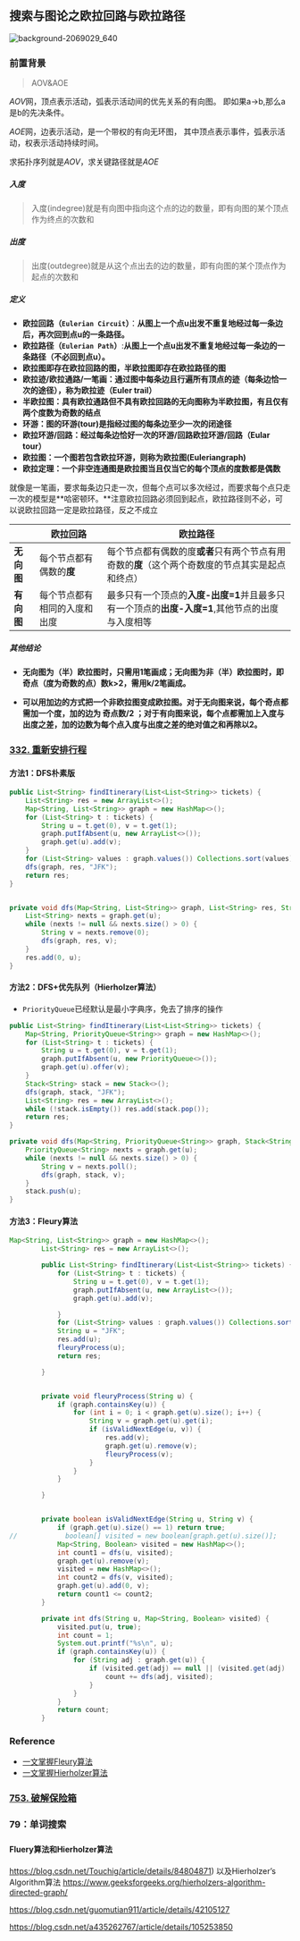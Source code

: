 ## 搜索与图论之欧拉回路与欧拉路径

![background-2069029_640](D:\Dev\SrcCode\geek-algorithm-leetcode\src\main\leetcode_manuscripts\graph\搜索与图论之欧拉回路与欧拉路径.assets\background-2069029_640.jpg)

### 前置背景

> AOV&AOE

$AOV$网，顶点表示活动，弧表示活动间的优先关系的有向图。 即如果a->b,那么a是b的先决条件。

$AOE$网，边表示活动，是一个带权的有向无环图， 其中顶点表示事件，弧表示活动，权表示活动持续时间。

求拓扑序列就是$AOV$，求关键路径就是$AOE$

##### **入度**

> 入度(indegree)就是有向图中指向这个点的边的数量，即有向图的某个顶点作为终点的次数和

##### **出度**

> 出度(outdegree)就是从这个点出去的边的数量，即有向图的某个顶点作为起点的次数和

##### 定义

- **欧拉回路（`Eulerian Circuit`）**：**从图上一个点u出发不重复地经过每一条边后，再次回到点u的一条路径。**
- **欧拉路径（`Eulerian Path`）**:**从图上一个点u出发不重复地经过每一条边的一条路径（不必回到点u）。**
- **欧拉图即存在欧拉回路的图，半欧拉图即存在欧拉路径的图**
- **欧拉迹/欧拉通路/一笔画：通过图中每条边且行遍所有顶点的迹（每条边恰一次的途径），称为欧拉迹（Euler trail）**
- **半欧拉图：具有欧拉通路但不具有欧拉回路的无向图称为半欧拉图，有且仅有两个度数为奇数的结点**
- **环游：图的环游(tour)是指经过图的每条边至少一次的闭途径**
- **欧拉环游/回路：经过每条边恰好一次的环游/回路欧拉环游/回路（Eular tour）**
- **欧拉图：一个图若包含欧拉环游，则称为欧拉图(Euleriangraph)**
- **欧拉定理：一个非空连通图是欧拉图当且仅当它的每个顶点的度数都是偶数**

就像是一笔画，要求每条边只走一次，但每个点可以多次经过，而要求每个点只走一次的模型是**哈密顿环。**注意欧拉回路必须回到起点，欧拉路径则不必，可以说欧拉回路一定是欧拉路径，反之不成立

|            | 欧拉回路                     | 欧拉路径                                                     |
| ---------- | ---------------------------- | ------------------------------------------------------------ |
| **无向图** | 每个节点都有偶数的**度**     | 每个节点都有偶数的度**或者**只有两个节点有用奇数的**度**（这个两个奇数度的节点其实是起点和终点） |
| **有向图** | 每个节点都有相同的入度和出度 | 最多只有一个顶点的**入度-出度=1**并且最多只有一个顶点的**出度-入度=1**,其他节点的出度与入度相等 |

##### 其他结论

- **无向图为（半）欧拉图时，只需用1笔画成；无向图为非（半）欧拉图时，即奇点（度为奇数的点）数k>2，需用k/2笔画成。**

- **可以用加边的方式把一个非欧拉图变成欧拉图。对于无向图来说，每个奇点都需加一个度，加的边为 奇点数/2 ；对于有向图来说，每个点都需加上入度与出度之差，加的边数为每个点入度与出度之差的绝对值之和再除以2。**

### [332. 重新安排行程](https://leetcode-cn.com/problems/reconstruct-itinerary/)

#### 方法1：DFS朴素版

```java
public List<String> findItinerary(List<List<String>> tickets) {
    List<String> res = new ArrayList<>();
    Map<String, List<String>> graph = new HashMap<>();
    for (List<String> t : tickets) {
        String u = t.get(0), v = t.get(1);
        graph.putIfAbsent(u, new ArrayList<>());
        graph.get(u).add(v);
    }
    for (List<String> values : graph.values()) Collections.sort(values);
    dfs(graph, res, "JFK");
    return res;
}


private void dfs(Map<String, List<String>> graph, List<String> res, String u) {
    List<String> nexts = graph.get(u);
    while (nexts != null && nexts.size() > 0) {
        String v = nexts.remove(0);
        dfs(graph, res, v);
    }
    res.add(0, u);
}
```



#### 方法2：DFS+优先队列（Hierholzer算法）

- `PriorityQueue`已经默认是最小字典序，免去了排序的操作

```java
public List<String> findItinerary(List<List<String>> tickets) {
    Map<String, PriorityQueue<String>> graph = new HashMap<>();
    for (List<String> t : tickets) {
        String u = t.get(0), v = t.get(1);
        graph.putIfAbsent(u, new PriorityQueue<>());
        graph.get(u).offer(v);
    }
    Stack<String> stack = new Stack<>();
    dfs(graph, stack, "JFK");
    List<String> res = new ArrayList<>();
    while (!stack.isEmpty()) res.add(stack.pop());
    return res;
}

private void dfs(Map<String, PriorityQueue<String>> graph, Stack<String> stack, String u) {
    PriorityQueue<String> nexts = graph.get(u);
    while (nexts != null && nexts.size() > 0) {
        String v = nexts.poll();
        dfs(graph, stack, v);
    }
    stack.push(u);
}
```



#### 方法3：Fleury算法

```java
Map<String, List<String>> graph = new HashMap<>();
        List<String> res = new ArrayList<>();

        public List<String> findItinerary(List<List<String>> tickets) {
            for (List<String> t : tickets) {
                String u = t.get(0), v = t.get(1);
                graph.putIfAbsent(u, new ArrayList<>());
                graph.get(u).add(v);

            }
            for (List<String> values : graph.values()) Collections.sort(values);
            String u = "JFK";
            res.add(u);
            fleuryProcess(u);
            return res;

        }


        private void fleuryProcess(String u) {
            if (graph.containsKey(u)) {
                for (int i = 0; i < graph.get(u).size(); i++) {
                    String v = graph.get(u).get(i);
                    if (isValidNextEdge(u, v)) {
                        res.add(v);
                        graph.get(u).remove(v);
                        fleuryProcess(v);
                    }
                }
            }

        }


        private boolean isValidNextEdge(String u, String v) {
            if (graph.get(u).size() == 1) return true;
//            boolean[] visited = new boolean[graph.get(u).size()];
            Map<String, Boolean> visited = new HashMap<>();
            int count1 = dfs(u, visited);
            graph.get(u).remove(v);
            visited = new HashMap<>();
            int count2 = dfs(v, visited);
            graph.get(u).add(0, v);
            return count1 <= count2;
        }

        private int dfs(String u, Map<String, Boolean> visited) {
            visited.put(u, true);
            int count = 1;
            System.out.printf("%s\n", u);
            if (graph.containsKey(u)) {
                for (String adj : graph.get(u)) {
                    if (visited.get(adj) == null || (visited.get(adj) != null && !visited.get(adj))) {
                        count += dfs(adj, visited);
                    }
                }
            }
            return count;
        }
```

### Reference

- [一文掌握Fleury算法](https://blog.csdn.net/wat1r/article/details/113766053)
- [一文掌握Hierholzer算法](https://blog.csdn.net/wat1r/article/details/113762786)







### [753. 破解保险箱](https://leetcode-cn.com/problems/cracking-the-safe/)



### 79：单词搜索





### 





#### Fluery算法和Hierholzer算法

https://blog.csdn.net/Touchig/article/details/84804871)
以及Hierholzer’s Algorithm算法
https://www.geeksforgeeks.org/hierholzers-algorithm-directed-graph/



https://blog.csdn.net/guomutian911/article/details/42105127

https://blog.csdn.net/a435262767/article/details/105253850